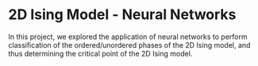 # 2D Ising Model - Neural Networks
In this project, we explored the application of neural networks to perform classification of the ordered/unordered phases of the 2D Ising model, and thus determining the critical point of the 2D Ising model.
